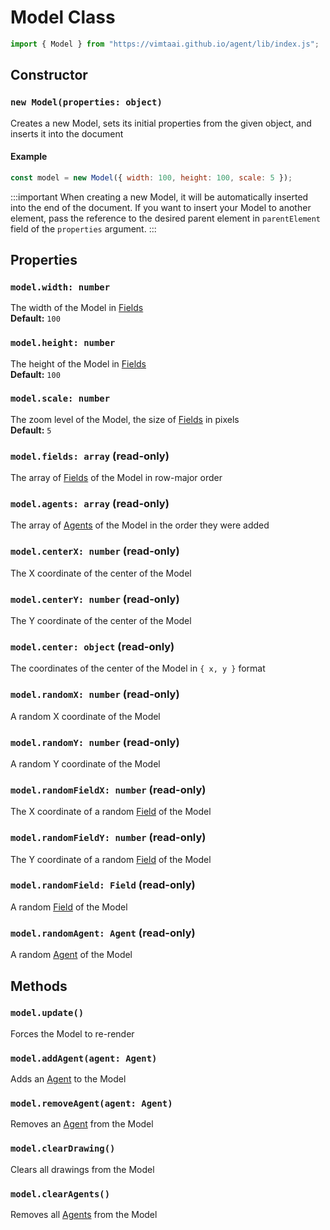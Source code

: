 # Model Class

```js
import { Model } from "https://vimtaai.github.io/agent/lib/index.js";
```

## Constructor

### `new Model(properties: object)`

Creates a new Model, sets its initial properties from the given object, and inserts it into the document

#### Example

```js
const model = new Model({ width: 100, height: 100, scale: 5 });
```

:::important
When creating a new Model, it will be automatically inserted into the end of the document. If you want to insert your Model to another element, pass the reference to the desired parent element in `parentElement` field of the `properties` argument.
:::

## Properties

### `model.width: number`

The width of the Model in [Fields][field]  
**Default:** `100`

### `model.height: number`

The height of the Model in [Fields][field]  
**Default:** `100`

### `model.scale: number`

The zoom level of the Model, the size of [Fields][field] in pixels  
**Default:** `5`

### `model.fields: array` (read-only)

The array of [Fields][field] of the Model in row-major order

### `model.agents: array` (read-only)

The array of [Agents][agent] of the Model in the order they were added

### `model.centerX: number` (read-only)

The X coordinate of the center of the Model

### `model.centerY: number` (read-only)

The Y coordinate of the center of the Model

### `model.center: object` (read-only)

The coordinates of the center of the Model in `{ x, y }` format

### `model.randomX: number` (read-only)

A random X coordinate of the Model

### `model.randomY: number` (read-only)

A random Y coordinate of the Model

### `model.randomFieldX: number` (read-only)

The X coordinate of a random [Field][field] of the Model

### `model.randomFieldY: number` (read-only)

The Y coordinate of a random [Field][field] of the Model

### `model.randomField: Field` (read-only)

A random [Field][field] of the Model

### `model.randomAgent: Agent` (read-only)

A random [Agent][agent] of the Model

## Methods

### `model.update()`

Forces the Model to re-render

### `model.addAgent(agent: Agent)`

Adds an [Agent][agent] to the Model

### `model.removeAgent(agent: Agent)`

Removes an [Agent][agent] from the Model

### `model.clearDrawing()`

Clears all drawings from the Model

### `model.clearAgents()`

Removes all [Agents][agent] from the Model

[field]: /api/field
[agent]: /api/agent

